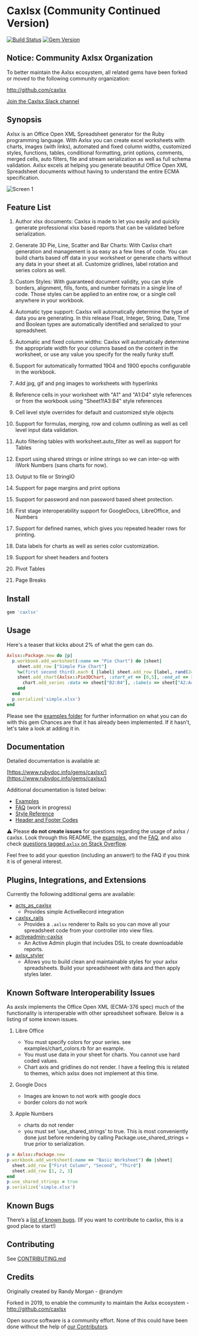 # Caxlsx (Community Continued Version)
[![Build Status](https://travis-ci.com/caxlsx/caxlsx.svg?branch=master)](https://travis-ci.com/caxlsx/caxlsx)
[![Gem
Version](https://badge.fury.io/rb/caxlsx.svg)](http://badge.fury.io/rb/caxlsx)

## Notice: Community Axlsx Organization

To better maintain the Axlsx ecosystem, all related gems have been forked or moved to the following community organization: 

http://github.com/caxlsx

[Join the Caxlsx Slack channel](https://join.slack.com/t/caxlsx/shared_invite/enQtOTI5OTM0MzI1Njk5LTBlMDQzNDk2YzkwODMxMmVkODMyYzJiZGU5NTQ3YTg5NTBlN2IwZTlmNTRjNzhiY2E0MDY2OTEyYmFlODI5NjA)

## Synopsis

Axlsx is an Office Open XML Spreadsheet generator for the Ruby programming language.
With Axlsx you can create excel worksheets with charts, images (with links), automated and fixed column widths, customized styles, functions, tables, conditional formatting, print options, comments, merged cells, auto filters, file and stream serialization  as well as full schema validation. Axlsx excels at helping you generate beautiful Office Open XML Spreadsheet documents without having to understand the entire ECMA specification.

![Screen 1](https://github.com/caxlsx/caxlsx/raw/master/examples/sample.png)


## Feature List

1. Author xlsx documents: Caxlsx is made to let you easily and quickly generate professional xlsx based reports that can be validated before serialization.

2. Generate 3D Pie, Line, Scatter and Bar Charts: With Caxlsx chart generation and management is as easy as a few lines of code. You can build charts based off data in your worksheet or generate charts without any data in your sheet at all. Customize gridlines, label rotation and series colors as well.

3. Custom Styles: With guaranteed document validity, you can style borders, alignment, fills, fonts, and number formats in a single line of code. Those styles can be applied to an entire row, or a single cell anywhere in your workbook.

4. Automatic type support: Caxlsx will automatically determine the type of data you are generating. In this release Float, Integer, String, Date, Time and Boolean types are automatically identified and serialized to your spreadsheet.

5. Automatic and fixed column widths: Caxlsx will automatically determine the appropriate width for your columns based on the content in the worksheet, or use any value you specify for the really funky stuff.

6. Support for automatically formatted 1904 and 1900 epochs configurable in the workbook.

7. Add jpg, gif and png images to worksheets with hyperlinks

8. Reference cells in your worksheet with "A1" and "A1:D4" style references or from the workbook using "Sheet1!A3:B4" style references

9. Cell level style overrides for default and customized style objects

10. Support for formulas, merging, row and column outlining as well as
cell level input data validation.

12. Auto filtering tables with worksheet.auto_filter as well as support for Tables

13. Export using shared strings or inline strings so we can inter-op with iWork Numbers (sans charts for now).

14. Output to file or StringIO

15. Support for page margins and print options

16. Support for password and non password based sheet protection.

17. First stage interoperability support for GoogleDocs, LibreOffice,
and Numbers

18. Support for defined names, which gives you repeated header rows for printing.

19. Data labels for charts as well as series color customization.

20. Support for sheet headers and footers

21. Pivot Tables

22. Page Breaks


## Install

```ruby
gem 'caxlsx'
```

## Usage

Here's a teaser that kicks about 2% of what the gem can do.

```ruby
Axlsx::Package.new do |p|
  p.workbook.add_worksheet(:name => "Pie Chart") do |sheet|
    sheet.add_row ["Simple Pie Chart"]
    %w(first second third).each { |label| sheet.add_row [label, rand(24)+1] }
    sheet.add_chart(Axlsx::Pie3DChart, :start_at => [0,5], :end_at => [10, 20], :title => "example 3: Pie Chart") do |chart|
      chart.add_series :data => sheet["B2:B4"], :labels => sheet["A2:A4"],  :colors => ['FF0000', '00FF00', '0000FF']
    end
  end
  p.serialize('simple.xlsx')
end
```

Please see the [examples folder](https://github.com/caxlsx/caxlsx/tree/master/examples) for further information on what you can do with this gem  Chances are that it has already been implemented. If it hasn't, let's take a look at adding it in.

## Documentation

Detailed documentation is available at:

[https://www.rubydoc.info/gems/caxlsx/](https://www.rubydoc.info/gems/caxlsx/)

Additional documentation is listed below:

- [Examples](https://github.com/caxlsx/caxlsx/tree/master/examples)
- [FAQ](https://github.com/caxlsx/caxlsx/wiki/FAQ) (work in progress)
- [Style Reference](https://github.com/caxlsx/caxlsx/blob/master/docs/style_reference.md)
- [Header and Footer Codes](https://github.com/caxlsx/caxlsx/blob/master/docs/header_and_footer_codes.md)

⚠ Please __do not create issues__ for questions regarding the usage of axlsx / caxlsx. Look through this README, the [examples](https://github.com/caxlsx/caxlsx/tree/master/examples/example.rb), and the [FAQ](https://github.com/caxlsx/caxlsx/wiki/FAQ), and also check [questions tagged `axlsx` on Stack Overflow](https://stackoverflow.com/questions/tagged/axlsx).

Feel free to add your question (including an answer!) to the FAQ if you think it is of general interest.

## Plugins, Integrations, and Extensions

Currently the following additional gems are available:

- [acts_as_caxlsx](https://github.com/caxlsx/acts_as_caxlsx)
  * Provides simple ActiveRecord integration
- [caxlsx_rails](https://github.com/caxlsx/caxlsx_rails)
  * Provides a `.axlsx` renderer to Rails so you can move all your spreadsheet code from your controller into view files.
- [activeadmin-caxlsx](https://github.com/caxlsx/activeadmin-caxlsx)
  * An Active Admin plugin that includes DSL to create downloadable reports.
- [axlsx_styler](https://github.com/axlsx-styler-gem/axlsx_styler)
  * Allows you to build clean and maintainable styles for your axlsx spreadsheets. Build your spreadsheeet with data and then apply styles later.

## Known Software Interoperability Issues

As axslx implements the Office Open XML (ECMA-376 spec) much of the
functionality is interoperable with other spreadsheet software. Below is
a listing of some known issues.

1. Libre Office
   -  You must specify colors for your series. see examples/chart_colors.rb
for an example.
   - You must use data in your sheet for charts. You cannot use hard coded
values.
   -  Chart axis and gridlines do not render. I have a feeling this is
related to themes, which axlsx does not implement at this time.

2. Google Docs
   - Images are known to not work with google docs
   - border colors do not work

3. Apple Numbers
   - charts do not render
   - you must set 'use_shared_strings' to true. This is most conveniently done just before rendering by calling Package.use_shared_strings = true prior to serialization.

```ruby
p = Axlsx::Package.new
p.workbook.add_worksheet(:name => "Basic Worksheet") do |sheet|
  sheet.add_row ["First Column", "Second", "Third"]
  sheet.add_row [1, 2, 3]
end
p.use_shared_strings = true
p.serialize('simple.xlsx')
```

## Known Bugs

There’s a [list of known bugs](https://github.com/caxlsx/caxlsx/issues?q=label%3A%22known+bug%22). (If you want to contribute to caxlsx, this is a good place to start!)

## Contributing

See [CONTRIBUTING.md](https://github.com/caxlsx/caxlsx/blob/master/CONTRIBUTING.md)

## Credits

Originally created by Randy Morgan - @randym

Forked in 2019, to enable the community to maintain the Axlsx ecosystem - http://github.com/caxlsx

Open source software is a community effort. None of this could have been done without the help of [our Contributors](https://github.com/caxlsx/caxlsx/graphs/contributors).
